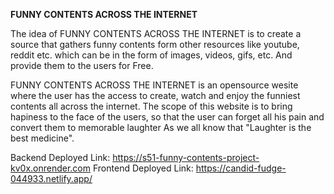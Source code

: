 **FUNNY CONTENTS ACROSS THE INTERNET**

The idea of FUNNY CONTENTS ACROSS THE INTERNET is to create a source that gathers funny contents form other resources like youtube, reddit etc. which can be in the form of images, videos, gifs, etc. And provide them to the users for Free.


FUNNY CONTENTS ACROSS THE INTERNET is an opensource wesite where the user has the access to create, watch and enjoy the funniest contents all across the internet. The scope of this website is to bring hapiness to the face of the users, so that the user can forget all his pain and convert them to memorable laughter As we all know that "Laughter is the best medicine".


Backend Deployed Link: https://s51-funny-contents-project-kv0x.onrender.com
Frontend Deployed  Link: https://candid-fudge-044933.netlify.app/
